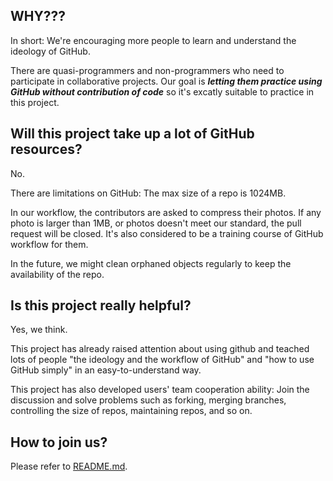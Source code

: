 WHY???
--------------
In short: We're encouraging more people to learn and understand the ideology of GitHub. 

There are quasi-programmers and non-programmers who need to participate in collaborative projects.
Our goal is ***letting them practice using GitHub without contribution of code*** so it's excatly suitable to practice in this project.

Will this project take up a lot of GitHub resources?
---------------
No.

There are limitations on GitHub: The max size of a repo is 1024MB.

In our workflow, the contributors are asked to compress their photos. If any photo is larger than 1MB, or photos doesn't meet our standard, the pull request will be closed. It's also considered to be a training course of GitHub workflow for them.

In the future, we might clean orphaned objects regularly to keep the availability of the repo.

Is this project really helpful?
---------------
Yes, we think.

This project has already raised attention about using github and teached lots of people 
"the ideology and the workflow of GitHub" and "how to use GitHub simply" in an easy-to-understand way.

This project has also developed users' team cooperation ability: Join the discussion and solve problems such as 
forking, merging branches, controlling the size of repos, maintaining repos, and so on.

How to join us?
---------------
Please refer to [README.md](README.md).
